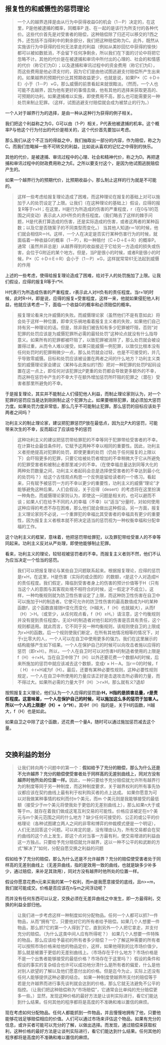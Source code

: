 <h2>报复性的和威慑性的惩罚理论</h2><blockquote data-pid="WWLNuLVZ">一个人的越界选择是由从行为中获得收益G的机会（1－P）决定的，在这里，P是他被逮捕的概率，同概率P 连、在一起的是该行为所支付的各种代价。这些代价首先是对受害者的赔偿，这种赔偿除了归还可以移交的?西之外，还包括不当得利中的剩余部分，我们把这种赔偿称为C。此外，既然从实施该行为中获得的任何无法拿走的利益（例如从美妙回忆中获得的愉快）都可以被如数抵消，不会留下任何净剩余，所以我们在下面的讨论中将把它忽略不计。其他的代价是在被逮捕和审讯中所付出的心理的、社会的和情感的代价（称它们为D）；以及逮捕和审讯过程中的资金费用（称它们为E），而这些费用是他必须支付的，因为它们是由他试图逃避支付赔偿所产生出来的。如果越界的预期代价比其预期收益更少，也就是说，如果P×（C ＋D＋E）小于（1－P）×G，那么威慑的前景看起来就很黯淡。（然而，一个人也可能不去越界，因为他有更好的事情去做，他有其他的选择来获取更高的、可预期的功利。如果逮捕难以实施，即使费用不高，那么也可能需要另一种处罚来制止犯罪。（这样，试图逃避支付赔偿就会成为被禁止的行为。）</blockquote><p data-pid="QuOXubB2">一个人对于越界行为的选择，是由一种从这种行为获得的例子相关。</p><p data-pid="9mrADf2j">我们把这个利益称之为G，G可以由（1-P）相关，P代表他被逮捕的机率。这个概率P与他这个行为付出的代价是相关的，这个代价首先要加以考虑。</p><p data-pid="VVlPq4do">那么我们从这个不正当的得益之中，我们抽取出一部分的内容，作为赔偿，称之为C。而我们忽略掉一些不可转交的利益，比如说从喜欢的记忆之中得到的快乐。</p><p data-pid="OT7deqiD">其他的代价，是被逮捕、审讯过程中的心理、社会和精神代价，称之为D。再把逮捕和审讯过程中的财政费用称之为E。之所以要支付这个，是因为他试图逃脱赔偿产生的。</p><p data-pid="04bFJTNp">如果一个越界行为的预期代价，比预期收益小，那么制止这样的行为就是不可能的。</p><blockquote data-pid="J-O0rRVm">这样一些考虑给报复理论造成了困难，而这种理论在报复的基础上对可以施加于人的处罚设定了上限。让我们（在这种理论的基础上）假设，应得的报复R等于r×H；在这里，H是行为所造成的伤害的严重程度，r（在0与1的范围之间变动）表示此人对H所负的责任程度。（我们略去了这样的棘手问题，H是代表打算造成的伤害，还是实际造成的伤害，或者这两者的某种函数；以及它是否随案子的不同类型而变化。） 当其他人知道r＝1的时候，他们就会相信R＝H。这样，一个人在决定是否实行某种伤害行为的时候，就面临着一种收益G的概率（1－P），和一种赔付（C＋D＋E＋R）的概率P。通常（虽然并非总是）从越界得到的收益接近于它给另一方造成的损失或伤害，会位于G附近的某个地方。但是，当P是很小的时候，或者R是很小的时候，P×（C ＋D＋E＋R）会小于（1－P）×G，这样就常常61无法起到威慑的作用</blockquote><p data-pid="CwkYG32N">上述的一些考虑，使得给报复理论造成了困难，给对于人的处罚施加了上限。让我们假设，应得的报复R等于r*H.</p><p data-pid="BC8OI7vk">H代表行为所造成伤害的严重程度，r表示此人对H负有的责任程度。当r=1的时候，此时R=H，即是说，应得的报复=受害程度，这样一来，他就如果侵犯他人利益，他就应该考虑一下，面临一个收益G的概率和必须赔偿的概率。</p><blockquote data-pid="Ld7p2aZ_">报复理论看来允许威慑的失败。而威慑理论家（虽然他们不是有意如此）将会处于这样一种位置，即幸灾乐祸地看着报复主义者的失败，如果他们自己持有另一种理论的话。但是，除非我们被告知有多少犯罪被吓阻，否则“对犯罪的处罚应该是为威慑犯罪所必需的最轻处罚”这种论点就没有什么指导意义。如果所有的犯罪都被吓阻了，以致犯罪被消除了，那么处罚就会被设置得过重，从而令人难以接受。如果只能威慑一例犯罪，以致仅比根本没有任何处罚时的犯罪稍微少一点，那么处罚就会过轻，也是不可接受的，并几乎导致零威慑。目标和处罚应该被设置在两者之间的什么地方？功利主义类型的威慑理论家会建议（某种与此类似的?西）把对一种犯罪的处罚P起码设置在这一点上，即任何对该犯罪比P更重的处罚都会导致更多额外的不幸，而这种在惩罚中产生的不幸大于在额外增加惩罚所吓阻的犯罪之（潜在）受害者那里所避免的不幸。</blockquote><p data-pid="Ag0h4pFG">于是报复理论，其实并不能制止人们侵犯他人利益，而制止理论家则认为，对一个犯罪的惩罚应当是达到刚刚制止这个犯罪为止。如果要根除犯罪，就必须加大惩罚力度。如果处罚力度非常低，那么几乎不可能制止犯罪。那么惩罚的目标应该处于两者之间吗？</p><p data-pid="G2Upbahh">功利主义的制止理论家，建议把犯罪惩罚P放在最低点，因为比P大的惩罚，可能带来次生的不幸，反而超过了应该给予的惩罚</p><blockquote data-pid="x5VpHHzJ">这种功利主义的建议把惩罚带给罪犯的不幸等同于犯罪带给受害者的不幸。在计算社会最佳条件时，它赋予这两种不幸以相同的重要性。因此，功利主义者拒绝提高对犯罪的处罚，即使更重的处罚（仍处于任何报复的上限以下）会吓阻更多的犯罪，只要它给被处罚者增加的不幸稍微大于它从所避免的犯罪受害者和被制止者那里减少的不幸。（在使幸福总量达到同等大化的两种处罚数量之间，功利主义者起码会总是选择使受害者的不幸达到最小化的处罚吗？）给这个古怪观点构思一个反例是留给读者的一个练习。看起来，只有赋予被惩罚一方的不幸以更少的重要性，功利主义的威慑“理论”才能够避免这种后果。人们会假设，关于应得（desert）的考虑将在这里扮演一种角色，而威慑理论家则认为，即使这一问题是相关的，也可以避而不谈；如果人们在给予不同的人的幸福（不幸）以“适当”分量时，对如何使用这种应得的考虑不存在困难，那么他们就会做出这种假设。另一方面，报复主义理论家则不必说，一个重罪犯的幸福比其受害者的幸福具有更少的重要性，因为报复主义者根本就不把决定适当的惩罚视为一种权衡幸福和分配幸福的工作。</blockquote><p data-pid="dkWHPr_T">这个功利主义的框架，意味着，他把惩罚带给罪犯，以及罪犯带给受害人的不幸等同起来。功利主义反对从严处理，即使他能够制止犯罪。</p><p data-pid="ebvQBy_Q">看来，功利主义的理论，较轻视被惩罚者的不幸。而报复主义者则不然，他们不认为应当决定一个恰当的惩罚。</p><blockquote data-pid="npeAgMUl">我们可以把报复理论与某些自卫问题联系起来。根据报复理论，应得的惩罚是r×H，在这里，H是伤害（实际的或企图的）的数额，r是这个人对造成H的责任程度。我们假定，降临到受害者身上的伤害的预计价值等于H（只有当这个人的意图与其客观处境不相符合的时候，这一假定才不成立）。这样，一种均衡规则就为防卫性伤害设定了上限，而这种防卫性伤害在自卫中可以施加于H的制造者。它使可允许的防卫性伤害的最高数值成为H的某种函数f，这个函数直接随H变化而变化（H越大，f（H）也就越大），从而f（H）＞H。（或至少，从任何观点看，f（H）≥H。）请注意，这个均衡规则并没有提到责任程度r。无论H的制造者对他引起的伤害是否具有责任，这个规则都适用。就此而言，它不同于另一种均衡规则，该规则使自卫的上限成为r×H的函数。后一个规则使我们断定，在所有其他情况相等的情况下，对于r比零大的人，一个人可以在自卫中使用更多的强力。我们在这里展示的结构能够产生如下结果。一个人在保护自己的时候可以向攻击者施以应得的惩罚（即r×H）。所以，一个人在自卫时可以对伤害H的制造者使用的上限是f（H）＋r×H。当在自卫中除了f（H）以外还要花费一个数额A的时候，后来所施加的惩罚中就应该减去这个数额，变成r × H－A。当r＝0的时候，f（ H）＋r×H减为f（H）。最后，还要有某种必要性规则，这种必要性规则规定，一个人在自卫中所使用的力量应该正好是击退攻击所必霽的力量，而不得过大。如果所必需的力量大于f（H）＞r×H，那么就有义?退却</blockquote><p data-pid="neTwmqEk">按照报复主义理论，他们认为一个人应得的惩罚是r<b>H，H指的是损害总量，r是责任程度。这意味着，一个人在保护自己的时候，可以施加这么多的惩罚于加害人。所以一个人的上限是f（H）+（r*H</b>）。其中f（H）指的是，关于H的函数，H越大，f（H）也是如此。</p><p data-pid="MjFGJmHx">如果自卫之中除了这个函数，还花费一个量A，随时可以通过施加惩罚减去这个量。</p><p><br></p><h2>交换利益的划分</h2><blockquote data-pid="7ewxRoag">让我们转向两个问题中的第一个：<b>假如给予了充分的赔偿，那么为什么还是不允许越界？充分的赔偿使受害者处于同样高的无差别曲线上，同对方没有越界时他所处的位置一样。</b>因此，一种只要给予充分赔偿就允许所有越界行为的制度等同于另一种制度，而这种制度要求，关于越界权利的所有事先协议都应该在契约曲线上最有利于权利购买者的点上达成。 如果你愿意为可以对我做某种事情的权利而付n个美元，而m 个美元则是我能够接受的最低额（接受少于m个美元将使我处于更低的无差别曲线上），那么如果n大于或等于m，就存在着我们做成这笔互利交易的可能性。价格应该被定在n个美元与m个美元范围之间的什么地方？缺少任何可接受的、公正的或公平的价格理论（各种试图建立两人之间的非零和博弈的仲裁模式便是一个明证），人们无法回答这个问题。可以肯定的是，没有理由认为，所有交易都会在契约曲线的这个点上发生，即这个点对当事一方最有利，使交易增进的利益由这一方独占。只要给予充分赔偿就允许越界，这以一种不公平的和武断的方式“解决了”如何，分配自愿交换之利益的问题</blockquote><p data-pid="tmhOE3Mh">假如给予了充分的赔偿，那么为什么还是不允许越界？充分的赔偿使受害者处于同样高的无差别曲线上（无差异曲线，指的是效用一致的曲线，也就是缺多少补多少，通过赔偿，来补足其效用），同对方没有越界时他所处的位置一样。</p><p data-pid="21HV9TU4">假设你愿意花费n元来买我的某一个权利，而m是我愿意接受的底线，且n&gt;=m，我们就可能成交。价格是否应该在n与m之间浮动呢？</p><p data-pid="MFkDfcri">而并没有任何东西可以认定，交换必须在无差异曲线之中发生，即一方最得利，交换的利益全部归他。</p><blockquote data-pid="VaQADTpM">让我们进一步考虑这样一种制度如何分配物品。任何一个人都可以抓?一件物品，从而“拥有”它，只要他对它的所有者给予赔偿。如果几个人想要一件物品，那么抓?它的第一个人得到了它，直到另外一个人把它拿走，并支付充分的赔偿。（为什么这类中间人应有所得呢？） 如果几个人想要一件特殊的物品，那么应该给予最初的所有者多少赔偿？一个了解这种需要的所有者可以按照市场价格来给他的物品定价，这样，如果他得到的比市场价值少，那么就是被置于更低的无差别曲线上。（市场存在于什么地方？市场价格是不是一个出售者能够接受的最低价格？市场存在于这里吗？）假设的条件和假设的事实的复杂结合也许可以成功地分清什么是所有者的偏爱，什么是他对别人欲望的了解以及他们愿意付出的价格。但是迄今为止，实际上还没有任何人能够提供这种必要的结合。 如果一种制度使越界所支付的赔偿等于若是允许越界而进行事先谈判就会达到的价格，那么它就无法避免不公平的指控。（让我们把这种赔偿称为“市场赔偿”，它通常会比单纯的充分赔偿更多一些。）显然，发现这种价格的最好方法是让谈判实际进行，看它们能达到什么结果。任何其他的程序都将是高度的不准确和难以置信的麻烦。</blockquote><p data-pid="EzHj0wzb">现在考虑如何分配物品。任何人都能抓到一件物品，并且慢慢地拥有了他，只要他能够花钱足够赔偿相应的价值。人们可以通过市场来评估这个物品，如果有充分的信息，或许买者可能可以充分的了解，以做出选择。而发现，通过赔偿来获取权利，这种价格的最好方法是让谈判实际进行，看它们能达到什么结果。任何其他的程序都将是高度的不准确和难以置信的麻烦。</p>